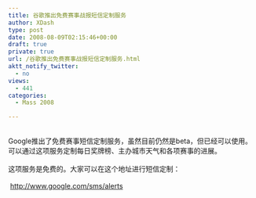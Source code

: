 ```yaml
---
title: 谷歌推出免费赛事战报短信定制服务
author: XDash
type: post
date: 2008-08-09T02:15:46+00:00
draft: true
private: true
url: /谷歌推出免费赛事战报短信定制服务.html
aktt_notify_twitter:
  - no
views:
  - 441
categories:
  - Mass 2008

---
```

<div style="text-align: center">
  <a target="_top" onclick="p5(event,this,7);return false;" href="http://focus.cnhubei.com/policy/200808/t399641.shtml"><img decoding="async" alt="" align="top" border="0" src="http://focus.cnhubei.com/policy/200808/W020080809169664678049.jpg" /></a>
</div>

<div>
  &nbsp;
</div>

<div>
  Google推出了免费赛事短信定制服务，虽然目前仍然是beta，但已经可以使用。可以通过这项服务定制每日奖牌榜、主办城市天气和各项赛事的进展。
</div>

<div>
  &nbsp;
</div>

<div>
  这项服务是免费的。大家可以在这个地址进行短信定制：
</div>

<div>
  &nbsp;
</div>

<div>
  &nbsp;<a href="http://www.google.com/sms/alerts">http://www.google.com/sms/alerts</a>
</div>
